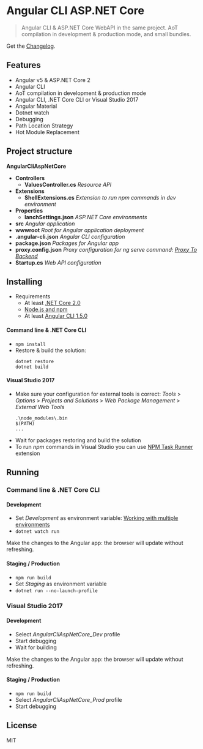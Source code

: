# Angular CLI ASP.NET Core

> Angular CLI & ASP.NET Core WebAPI in the same project. AoT compilation in development & production mode, and small bundles.

Get the [Changelog](https://github.com/robisim74/AngularCliAspNetCore/blob/master/CHANGELOG.md).

## Features
- Angular v5 & ASP.NET Core 2
- Angular CLI
- AoT compilation in development & production mode
- Angular CLI, .NET Core CLI or Visual Studio 2017
- Angular Material
- Dotnet watch
- Debugging
- Path Location Strategy
- Hot Module Replacement

## Project structure
**AngularCliAspNetCore**
- **Controllers**
	- **ValuesController.cs** _Resource API_
- **Extensions**
	- **ShellExtensions.cs** _Extension to run npm commands in dev environment_
- **Properties**
	- **lanchSettings.json** _ASP.NET Core environments_
- **src** _Angular application_
- **wwwroot** _Root for Angular application deployment_
- **.angular-cli.json** _Angular CLI configuration_
- **package.json** _Packages for Angular app_
- **proxy.config.json** _Proxy configuration for ng serve command: [Proxy To Backend](https://github.com/angular/angular-cli/wiki/stories-proxy)_
- **Startup.cs** _Web API configuration_

## Installing
- Requirements
	- At least [.NET Core 2.0](https://www.microsoft.com/net/download/core)
	- [Node.js and npm](https://docs.npmjs.com/getting-started/installing-node)
    - At least [Angular CLI 1.5.0](https://github.com/angular/angular-cli)

#### Command line & .NET Core CLI
- `npm install`
- Restore & build the solution:
	```Shell
	dotnet restore
	dotnet build
	```
#### Visual Studio 2017
- Make sure your configuration for external tools is correct:
	_Tools_ > _Options_ > _Projects and Solutions_ > _Web Package Management_ > _External Web Tools_
	```
	.\node_modules\.bin
	$(PATH)
	...
	```
- Wait for packages restoring and build the solution
- To run _npm_ commands in Visual Studio you can use [NPM Task Runner](https://marketplace.visualstudio.com/items?itemName=MadsKristensen.NPMTaskRunner) extension

## Running

### Command line & .NET Core CLI

#### Development
- Set _Development_ as environment variable: [Working with multiple environments](https://docs.microsoft.com/en-us/aspnet/core/fundamentals/environments)
- `dotnet watch run`

Make the changes to the Angular app: the browser will update without refreshing.

#### Staging / Production
- `npm run build`
- Set _Staging_ as environment variable
- `dotnet run --no-launch-profile`

### Visual Studio 2017

#### Development
- Select _AngularCliAspNetCore_Dev_ profile
- Start debugging
- Wait for building

Make the changes to the Angular app: the browser will update without refreshing.

#### Staging / Production
- `npm run build`
- Select _AngularCliAspNetCore_Prod_ profile
- Start debugging

## License
MIT

